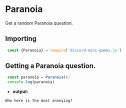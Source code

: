 # Paranoia
Get a random Paranoia question.
## Importing

```js
 const {Paranoia} = require('discord-mini-games.js')
```
## Getting a Paranoia question.

```js
 const paranoia = Paranoia()!
 console.log(paranoia)
```
 - **output:**

```
Who here is the most annoying?
```